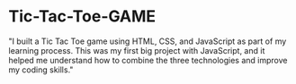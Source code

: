 # Tic-Tac-Toe-GAME

"I built a Tic Tac Toe game using HTML, CSS, and JavaScript as part of my learning process. This was my first big project with JavaScript, and it helped me understand how to combine the three technologies and improve my coding skills."
